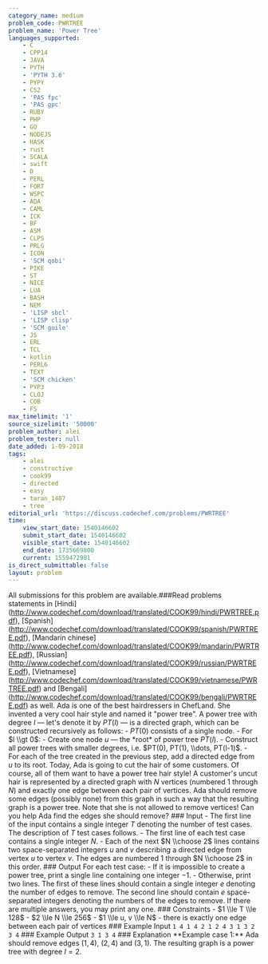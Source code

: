 ```yaml
---
category_name: medium
problem_code: PWRTREE
problem_name: 'Power Tree'
languages_supported:
    - C
    - CPP14
    - JAVA
    - PYTH
    - 'PYTH 3.6'
    - PYPY
    - CS2
    - 'PAS fpc'
    - 'PAS gpc'
    - RUBY
    - PHP
    - GO
    - NODEJS
    - HASK
    - rust
    - SCALA
    - swift
    - D
    - PERL
    - FORT
    - WSPC
    - ADA
    - CAML
    - ICK
    - BF
    - ASM
    - CLPS
    - PRLG
    - ICON
    - 'SCM qobi'
    - PIKE
    - ST
    - NICE
    - LUA
    - BASH
    - NEM
    - 'LISP sbcl'
    - 'LISP clisp'
    - 'SCM guile'
    - JS
    - ERL
    - TCL
    - kotlin
    - PERL6
    - TEXT
    - 'SCM chicken'
    - PYP3
    - CLOJ
    - COB
    - FS
max_timelimit: '1'
source_sizelimit: '50000'
problem_author: alei
problem_tester: null
date_added: 1-09-2018
tags:
    - alei
    - constructive
    - cook99
    - directed
    - easy
    - taran_1407
    - tree
editorial_url: 'https://discuss.codechef.com/problems/PWRTREE'
time:
    view_start_date: 1540146602
    submit_start_date: 1540146602
    visible_start_date: 1540146602
    end_date: 1735669800
    current: 1559472981
is_direct_submittable: false
layout: problem
---
```

All submissions for this problem are available.\###Read problems statements in \[Hindi\](http://www.codechef.com/download/translated/COOK99/hindi/PWRTREE.pdf), \[Spanish\](http://www.codechef.com/download/translated/COOK99/spanish/PWRTREE.pdf), \[Mandarin chinese\](http://www.codechef.com/download/translated/COOK99/mandarin/PWRTREE.pdf), \[Russian\](http://www.codechef.com/download/translated/COOK99/russian/PWRTREE.pdf), \[Vietnamese\](http://www.codechef.com/download/translated/COOK99/vietnamese/PWRTREE.pdf) and \[Bengali\](http://www.codechef.com/download/translated/COOK99/bengali/PWRTREE.pdf) as well. Ada is one of the best hairdressers in ChefLand. She invented a very cool hair style and named it "power tree". A power tree with degree $l$ — let's denote it by $PT(l)$ — is a directed graph, which can be constructed recursively as follows: - $PT(0)$ consists of a single node. - For $l \\gt 0$: - Create one node $u$ — the \*root\* of power tree $PT(l)$. - Construct all power trees with smaller degrees, i.e. $PT(0), PT(1), \\dots, PT(l-1)$. - For each of the tree created in the previous step, add a directed edge from $u$ to its root. Today, Ada is going to cut the hair of some customers. Of course, all of them want to have a power tree hair style! A customer's uncut hair is represented by a directed graph with $N$ vertices (numbered $1$ through $N$) and exactly one edge between each pair of vertices. Ada should remove some edges (possibly none) from this graph in such a way that the resulting graph is a power tree. Note that she is not allowed to remove vertices! Can you help Ada find the edges she should remove? ### Input - The first line of the input contains a single integer $T$ denoting the number of test cases. The description of $T$ test cases follows. - The first line of each test case contains a single integer $N$. - Each of the next $N \\choose 2$ lines contains two space-separated integers $u$ and $v$ describing a directed edge from vertex $u$ to vertex $v$. The edges are numbered $1$ through $N \\choose 2$ in this order. ### Output For each test case: - If it is impossible to create a power tree, print a single line containing one integer $-1$. - Otherwise, print two lines. The first of these lines should contain a single integer $e$ denoting the number of edges to remove. The second line should contain $e$ space-separated integers denoting the numbers of the edges to remove. If there are multiple answers, you may print any one. ### Constraints - $1 \\le T \\le 128$ - $2 \\le N \\le 256$ - $1 \\le u, v \\le N$ - there is exactly one edge between each pair of vertices ### Example Input ``` 1 4 1 4 2 1 2 4 3 1 3 2 3 4 ``` ### Example Output ``` 3 1 3 4 ``` ### Explanation \*\*Example case 1:\*\* Ada should remove edges $(1, 4)$, $(2, 4)$ and $(3, 1)$. The resulting graph is a power tree with degree $l=2$.
